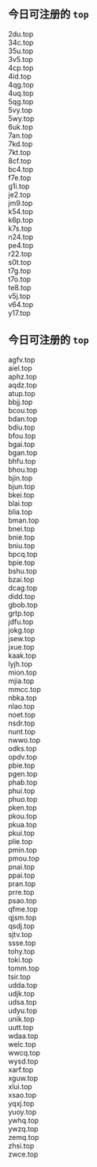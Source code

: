 
## 今日可注册的 `top`
>
2du.top   
34c.top   
35u.top   
3v5.top   
4cp.top   
4id.top   
4qg.top   
4uq.top   
5qg.top   
5vy.top   
5wy.top   
6uk.top   
7an.top   
7kd.top   
7kt.top   
8cf.top   
bc4.top   
f7e.top   
g1i.top   
je2.top   
jm9.top   
k54.top   
k6p.top   
k7s.top   
n24.top   
pe4.top   
r22.top   
s0t.top   
t7g.top   
t7o.top   
te8.top   
v5j.top   
v64.top   
y17.top   


## 今日可注册的 `top`
>
agfv.top   
aiel.top   
aphz.top   
aqdz.top   
atup.top   
bbjj.top   
bcou.top   
bdan.top   
bdiu.top   
bfou.top   
bgai.top   
bgan.top   
bhfu.top   
bhou.top   
bjin.top   
bjun.top   
bkei.top   
blai.top   
blia.top   
bman.top   
bnei.top   
bnie.top   
bniu.top   
bpcq.top   
bpie.top   
bshu.top   
bzai.top   
dcag.top   
didd.top   
gbob.top   
grtp.top   
jdfu.top   
jokg.top   
jsew.top   
jxue.top   
kaak.top   
lyjh.top   
mion.top   
mjia.top   
mmcc.top   
nbka.top   
nlao.top   
noet.top   
nsdr.top   
nunt.top   
nwwo.top   
odks.top   
opdv.top   
pbie.top   
pgen.top   
phab.top   
phui.top   
phuo.top   
pken.top   
pkou.top   
pkua.top   
pkui.top   
plie.top   
pmin.top   
pmou.top   
pnai.top   
ppai.top   
pran.top   
prre.top   
psao.top   
qfme.top   
qjsm.top   
qsdj.top   
sjtv.top   
ssse.top   
tohy.top   
toki.top   
tomm.top   
tsir.top   
udda.top   
udjk.top   
udsa.top   
udyu.top   
unik.top   
uutt.top   
wdaa.top   
welc.top   
wwcq.top   
wysd.top   
xarf.top   
xguw.top   
xlui.top   
xsao.top   
yqxj.top   
yuoy.top   
ywhq.top   
ywzq.top   
zemq.top   
zhsi.top   
zwce.top   

